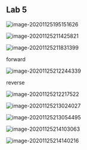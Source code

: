 ## Lab 5

![image-20201125195151626](C:\Users\NYW\AppData\Roaming\Typora\typora-user-images\image-20201125195151626.png)





![image-20201125211425821](C:\Users\NYW\AppData\Roaming\Typora\typora-user-images\image-20201125211425821.png)



![image-20201125211831399](C:\Users\NYW\AppData\Roaming\Typora\typora-user-images\image-20201125211831399.png)



forward

![image-20201125212244339](C:\Users\NYW\AppData\Roaming\Typora\typora-user-images\image-20201125212244339.png)

reverse

![image-20201125212217522](C:\Users\NYW\AppData\Roaming\Typora\typora-user-images\image-20201125212217522.png)

![image-20201125213024027](C:\Users\NYW\AppData\Roaming\Typora\typora-user-images\image-20201125213024027.png)





![image-20201125213054495](C:\Users\NYW\AppData\Roaming\Typora\typora-user-images\image-20201125213054495.png)



![image-20201125214103063](C:\Users\NYW\AppData\Roaming\Typora\typora-user-images\image-20201125214103063.png)

![image-20201125214140216](C:\Users\NYW\AppData\Roaming\Typora\typora-user-images\image-20201125214140216.png)

















